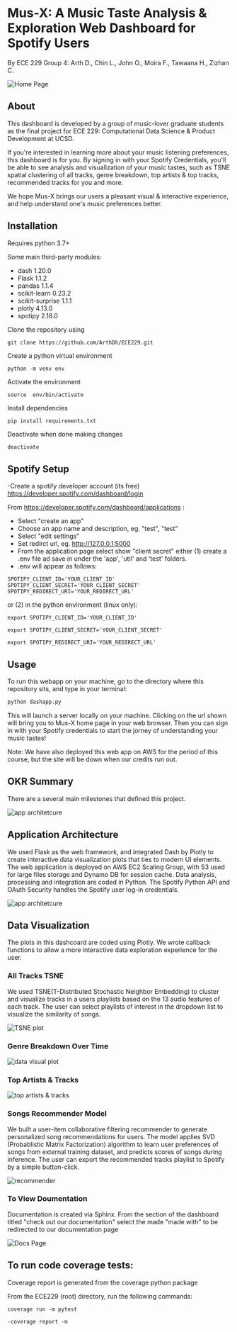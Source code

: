 # Mus-X: A Music Taste Analysis & Exploration Web Dashboard for Spotify Users

By ECE 229 Group 4: Arth D., Chin L., John O., Moira F., Tawaana H., Zizhan C.

![Home Page](readme_images/welcome_page.png?raw=true)

## About

This dashboard is developed by a group of music-lover graduate students as the final project for ECE 229: Computational Data Science & Product Development at UCSD. 

If you're interested in learning more about your music listening preferences, this dashboard is for you. By signing in with your Spotify Credentials, you'll be able to see analysis and visualization of your music tastes, such as TSNE spatial clustering of all tracks, genre breakdown, top artists & top tracks, recommended tracks for you and more. 

We hope Mus-X brings our users a pleasant visual & interactive experience, and help understand one's music preferences better.

## Installation

Requires python 3.7+

Some main third-party modules:
- dash 1.20.0
- Flask 1.1.2
- pandas 1.1.4
- scikit-learn 0.23.2
- scikit-surprise 1.1.1
- plotly 4.13.0
- spotipy 2.18.0

Clone the repository using
```
git clone https://github.com/ArthDh/ECE229.git
```

Create a python virtual environment
```python
python -m venv env
```
Activate the environment
```
source  env/bin/activate
```

Install dependencies
```
pip install requirements.txt
```

Deactivate when done making changes
```
deactivate
```
## Spotify Setup
-Create a spotify developer account (its free) https://developer.spotify.com/dashboard/login

From https://developer.spotify.com/dashboard/applications :
- Select "create an app"
- Choose an app name and description,  eg. "test", "test" 
- Select "edit settings"
- Set redirct url, eg. http://127.0.0.1:5000
- From the application page select show "client secret" either (1)  create a .env file ad save in under the 'app', 'util' and 'test' folders. 
- .env will appear as follows: 
```
SPOTIPY_CLIENT_ID='YOUR_CLIENT_ID'
SPOTIPY_CLIENT_SECRET='YOUR_CLIENT_SECRET'
SPOTIPY_REDIRECT_URI='YOUR_REDIRECT_URL'
```

or (2) in the python environment (linux only):
```
export SPOTIPY_CLIENT_ID='YOUR_CLIENT_ID'
```
```
export SPOTIPY_CLIENT_SECRET='YOUR_CLIENT_SECRET'
```
```
export SPOTIPY_REDIRECT_URI='YOUR_REDIRECT_URL'
```
## Usage

To run this webapp on your machine, go to the directory where this repository sits, and type in your terminal:
```python
python dashapp.py
```
This will launch a server locally on your machine. Clicking on the url shown will bring you to Mus-X home page in your web browser. Then you can sign in with your Spotify credentials to start the jorney of understanding your music tastes!

Note: We have also deployed this web app on AWS for the period of this course, but the site will be down when our credits run out.

## OKR Summary

There are a several main milestones that defined this project.

![app architetcure](readme_images/OKRs.png?raw=true)

## Application Architecture

We used Flask as the web framework, and integrated Dash by Plotly to create interactive data visualization plots that ties to modern UI elements. The web application is deployed on AWS EC2 Scaling Group, with S3 used for large files storage and Dynamo DB for session cache. Data analysis, processing and integration are coded in Python. The Spotify Python API and OAuth Security handles the Spotify user log-in credentials. 

![app architetcure](readme_images/app_architetcure1.png?raw=true)

## Data Visualization

The plots in this dashcoard are coded using Plotly. We wrote callback functions to allow a more interactive data exploration experience for the user.

### All Tracks TSNE

We used TSNE(T-Distributed Stochastic Neighbor Embedding) to cluster and visualize tracks in a users playlists based on the 13 audio features of each track. The user can select playlists of interest in the dropdown list to visualize the similarity of songs.

![TSNE plot](readme_images/TSNE.png?raw=true)

### Genre Breakdown Over Time

![data visual plot](readme_images/genre_time.png?raw=true)

### Top Artists & Tracks

![top artists & tracks](readme_images/top_artists.png?raw=true)

### Songs Recommender Model

We built a user-item collaborative filtering recommender to generate personalized song recommendations for users. The model applies SVD (Probablistic Matrix Factorization) algorithm to learn user preferences of songs from external training dataset, and predicts scores of songs during inference. The user can export the recommended tracks playlist to Spotify by a simple button-click.

![recommender](readme_images/recommender.png?raw=true)

### To View Doumentation 
Documentation is created via Sphinx. From  the section of the dashboard titled "check out our documentation" select the made "made with" to be redirected  to our documentation page

![Docs Page](readme_images/Documentation.png.png?raw=true)
## To run code coverage tests:
Coverage report is generated from the coverage python package

From the ECE229 (root) directory, run the following commands: 
```
coverage run -m pytest
```
```
-coverage report -m
```
